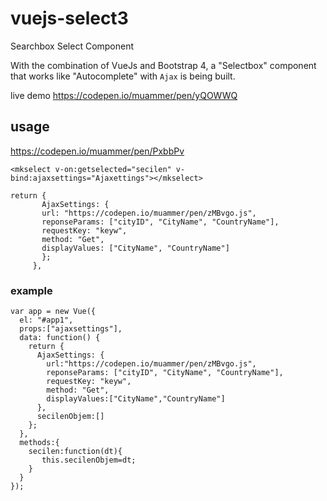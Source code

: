 # vuejs-select3
Searchbox Select Component

With the combination of VueJs and Bootstrap 4, a "Selectbox" component that works like "Autocomplete" with `Ajax` is being built.

live demo
https://codepen.io/muammer/pen/yQOWWQ

## usage
https://codepen.io/muammer/pen/PxbbPv

`<mkselect v-on:getselected="secilen" v-bind:ajaxsettings="Ajaxettings"></mkselect>
  `
  
 ```
 return {
        AjaxSettings: {
        url: "https://codepen.io/muammer/pen/zMBvgo.js",
        reponseParams: ["cityID", "CityName", "CountryName"],
        requestKey: "keyw",
        method: "Get",
        displayValues: ["CityName", "CountryName"]
        };
      },
```

  ### example
```
var app = new Vue({
  el: "#app1",
  props:["ajaxsettings"],
  data: function() {
    return {
      AjaxSettings: {
        url:"https://codepen.io/muammer/pen/zMBvgo.js",
        reponseParams: ["cityID", "CityName", "CountryName"],
        requestKey: "keyw",
        method: "Get",
        displayValues:["CityName","CountryName"]
      },
      secilenObjem:[]
    };
  },
  methods:{    
    secilen:function(dt){   
       this.secilenObjem=dt;
    }
  }
});
```
